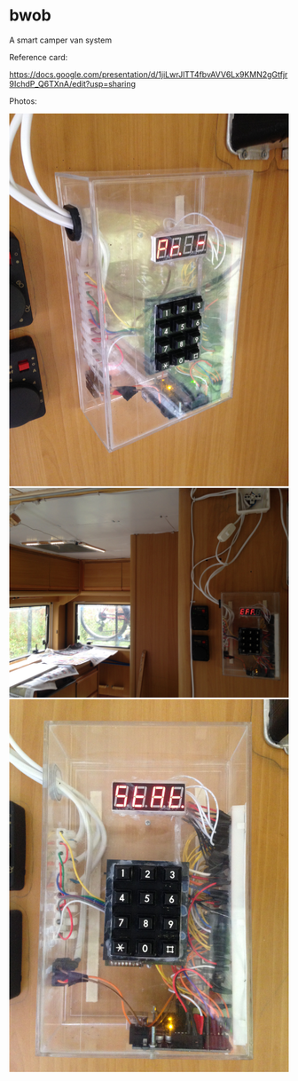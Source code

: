 # bwob
A smart camper van system

Reference card:

https://docs.google.com/presentation/d/1jiLwrJlTT4fbvAVV6Lx9KMN2gGtfjr9IchdP_Q6TXnA/edit?usp=sharing

Photos:

<img src="https://raw.githubusercontent.com/limikael/bwob/master/img/img1.jpg"/>
<img src="https://raw.githubusercontent.com/limikael/bwob/master/img/img2.jpg"/>
<img src="https://raw.githubusercontent.com/limikael/bwob/master/img/img3.jpg"/>
